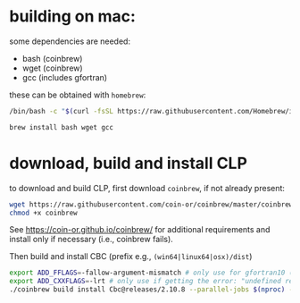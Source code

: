 # building on mac:
some dependencies are needed:

* bash (coinbrew)
* wget (coinbrew)
* gcc (includes gfortran)

these can be obtained with `homebrew`:

```bash
/bin/bash -c "$(curl -fsSL https://raw.githubusercontent.com/Homebrew/install/master/install.sh)"
```

```bash
brew install bash wget gcc
```

# download, build and install CLP

to download and build CLP, first download `coinbrew`, if not already present:

```bash
wget https://raw.githubusercontent.com/coin-or/coinbrew/master/coinbrew
chmod +x coinbrew
```

See <https://coin-or.github.io/coinbrew/> for additional requirements and install only if necessary (i.e., coinbrew fails).

Then build and install CBC (prefix e.g., `(win64|linux64|osx)/dist`)

```bash
export ADD_FFLAGS=-fallow-argument-mismatch # only use for gfortran10 (from gcc10), when getting errors
export ADD_CXXFLAGS=-lrt # only use if getting the error: "undefined reference to `clock_gettime'"
./coinbrew build install Cbc@releases/2.10.8 --parallel-jobs $(nproc) --tests none --prefix $prefix
```
